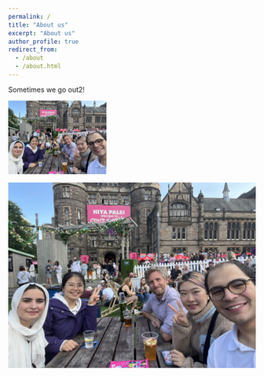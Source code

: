 ```yaml
---
permalink: /
title: "About us"
excerpt: "About us"
author_profile: true
redirect_from: 
  - /about
  - /about.html
---
```


Sometimes we go out2! 

<img src="/images/bristo_square2_Aug2023.png" alt="drawing" width="200"/>


![Group trip to the Fringe](/images/bristo_square2_Aug2023.png)
